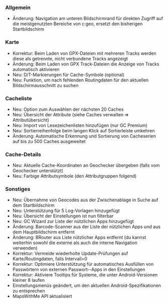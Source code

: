### Allgemein
- Änderung: Navigation am unteren Bildschirmrand für direkten Zugriff auf die meistgenutzten Bereiche von c:geo, ersetzt den bisherigen Startbildschirm

### Karte
- Korrektur: Beim Laden von GPX-Dateien mit mehreren Tracks werden diese als getrennte, nicht verbundene Tracks angezeigt
- Änderung: Beim Laden von GPX Track-Dateien die Anzeige von Tracks automatisch aktivieren
- Neu: D/T-Markierungen für Cache-Symbole (optional)
- Neu: Funktion, um nach fehlenden Routingdaten für den aktuellen Bildschirmausschnitt zu suchen

### Cacheliste
- Neu: Option zum Auswählen der nächsten 20 Caches
- Neu: Übersicht der Attribute (siehe Caches verwalten => Attributübersicht)
- Neu: Import von Lesezeichenlisten hinzufügen (nur GC Premium)
- Neu: Sortierreihenfolge beim langen Klick auf Sortierleiste umkehren
- Änderung: Automatische Erkennung und Sortierung von Cacheserien auf bis zu 500 Caches ausgeweitet

### Cache-Details
- Neu: Aktuelle Cache-Koordinaten an Geochecker übergeben (falls vom Geochecker unterstützt)
- Neu: Farbige Attributsymbole (den Attributgruppen folgend)

### Sonstiges
- Neu: Übernahme von Geocodes aus der Zwischenablage in Suche auf dem Startbildschirm
- Neu: Unterstützung für 5 Log-Vorlagen hinzugefügt
- Neu: Übersicht der Einstellungen ist nun filterbar
- Neu: GC Wizard zur Liste der nützlichen Apps hinzugefügt
- Änderung: Barcode-Scanner aus der Liste der nützlichen Apps und aus dem Hauptbildschirm entfernt
- Änderung: BRouter aus Liste nützlicher Apps entfernt (du kannst weiterhin sowohl die externe als auch die interne Navigation verwenden)
- Korrektur: Vermeide wiederholte Update-Prüfungen auf Karte/Routingdaten, falls Intervall=0
- Korrektur: Optimiere Unterstützung für automatisches Ausfüllen von Passwörtern von externen Passwort--Apps in den Einstellungen
- Korrektur: Aktiviere Tooltips für Systeme, die unter Android-Versionen kleiner 8 laufen
- Einstellungsmenüs geändert, um den aktuellen Android-Spezifikationen zu entsprechen
- MapsWithMe API aktualisiert
